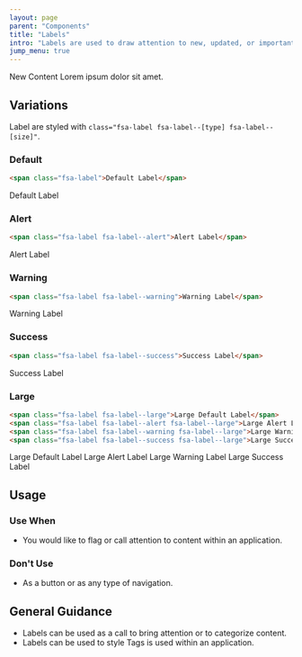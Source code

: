```yaml
---
layout: page
parent: "Components"
title: "Labels"
intro: "Labels are used to draw attention to new, updated, or important content within an application."
jump_menu: true
---
```


<div class="ds-preview">
  <span class="fsa-label fsa-label--success">New Content</span> Lorem ipsum dolor sit amet.
</div>

## Variations

Label are styled with `class="fsa-label fsa-label--[type] fsa-label--[size]"`.

### Default

```html
<span class="fsa-label">Default Label</span>
```
<div class="ds-preview">
  <span class="fsa-label">Default Label</span>
</div>

### Alert

```html
<span class="fsa-label fsa-label--alert">Alert Label</span>
```
<div class="ds-preview">
  <span class="fsa-label fsa-label--alert">Alert Label</span>
</div>

### Warning

```html
<span class="fsa-label fsa-label--warning">Warning Label</span>
```
<div class="ds-preview">
  <span class="fsa-label fsa-label--warning">Warning Label</span>
</div>

### Success

```html
<span class="fsa-label fsa-label--success">Success Label</span>
```
<div class="ds-preview">
  <span class="fsa-label fsa-label--success">Success Label</span>
</div>

### Large

```html
<span class="fsa-label fsa-label--large">Large Default Label</span>
<span class="fsa-label fsa-label--alert fsa-label--large">Large Alert Label</span>
<span class="fsa-label fsa-label--warning fsa-label--large">Large Warning Label</span>
<span class="fsa-label fsa-label--success fsa-label--large">Large Success Label</span>
```
<div class="ds-preview">
  <span class="fsa-label fsa-label--large">Large Default Label</span>
  <span class="fsa-label fsa-label--alert fsa-label--large">Large Alert Label</span>
  <span class="fsa-label fsa-label--warning fsa-label--large">Large Warning Label</span>
  <span class="fsa-label fsa-label--success fsa-label--large">Large Success Label</span>
</div>

## Usage

### Use When

* You would like to flag or call attention to content within an application.

### Don't Use

* As a button or as any type of navigation.

## General Guidance

* Labels can be used as a call to bring attention or to categorize content.
* Labels can be used to style Tags is used within an application.
